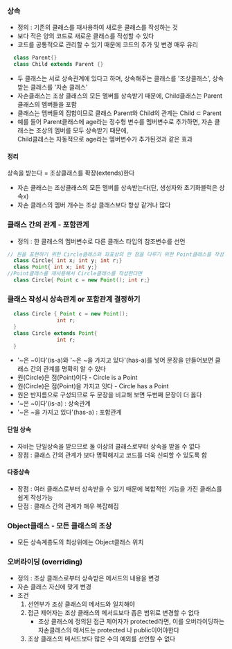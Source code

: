 ### 상속
- 정의 : 기존의 클래스를 재사용하여 새로운 클래스를 작성하는 것
- 보다 적은 양의 코드로 새로운 클래스를 작성할 수 있다
- 코드를 공통적으로 관리할 수 있기 때문에 코드의 추가 및 변경 매우 유리
```java
  class Parent{}
  class Child extends Parent {}
```
- 두 클래스는 서로 상속관계에 있다고 하며, 상속해주는 클래스를 '조상클래스', 상속받는 클래스를 '자손 클래스'
- 자손클래스는 조상 클래스의 모든 멤버를 상속받기 때문에, Child클래스는 Parent클래스의 멤버들을 포함
- 클래스는 멤버들의 집합이므로 클래스 Parent와 Child의 관계는 Child ⊂ Parent
- 예를 들어 Parent클래스에 age라는 정수형 변수를 멤버변수로 추가하면, 자손 클래스는 조상의 멤버를 모두 상속받기 때문에, <br>
  Child클래스는 자동적으로 age라는 멤버변수가 추가된것과 같은 효과

#### 정리
상속을 받는다 = 조상클래스를 확장(extends)한다
- 자손 클래스는 조상클래스의 모든 멤버를 상속받는다(단, 생성자와 초기화블럭은 상속x)
- 자손 클래스의 멤버 개수는 조상 클래스보다 항상 같거나 많다

### 클래스 간의 관계 - 포함관계
- 정의 : 한 클래스의 멤버변수로 다른 클래스 타입의 참조변수를 선언
```java
// 원을 표현하기 위한 Circle클래스와 좌표상의 한 점을 다루기 위한 Point클래스를 작성
  class Circle{ int x; int y; int r;}
  class Point{ int x; int y;}
//Point클래스를 재사용해서 Circle클래스를 작성한다면
  class Circle{ Point c = new Point(); int r;}
```

### 클래스 작성시 상속관계 or 포함관계 결정하기
```java
  class Circle { Point c = new Point();
                int r;
  }
  class Circle extends Point{
                int r;
  }
```
- '~은 ~이다'(is-a)와 '~은 ~을 가지고 있다'(has-a)를 넣어 문장을 만들어보면 클래스 간의 관계를 명확히 알 수 있다
- 원(Circle)은 점(Point)이다 - Circle is a Point
- 원(Circle)은 점(Point)을 가지고 잇다 - Circle has a Point
- 원은 반지름으로 구성되므로 두 문장을 비교해 보면 두번째 문장이 더 옳다
- '~은 ~이다'(is-a) : 상속관계
- '~은 ~을 가지고 있다'(has-a) : 포함관계

#### 단일 상속
- 자바는 단일상속을 받으므로 둘 이상의 클래스로부터 상속을 받을 수 없다
- 장점 : 클래스 간의 관계가 보다 명확해지고 코드를 더욱 신뢰할 수 있도록 함
 
#### 다중상속
 - 장점 : 여러 클래스로부터 상속받을 수 있기 때문에 복합적인 기능을 가진 클래스를 쉽게 작성가능
 - 단점 : 클래스 간의 관계가 매우 복잡해짐

### Object클래스 - 모든 클래스의 조상
- 모든 상속계층도의 최상위에는 Object클래스 위치

### 오버라이딩 (overriding)
- 정의 : 조상 클래스로부터 상속받은 메서드의 내용을 변경
- 자손 클래스 자신에 맞게 변경
- 조건 
  1. 선언부가 조상 클래스의 메서드와 일치해야 
  2. 접근 제어자는 조상 클래스의 메서드보다 좁은 범위로 변경할 수 없다 
      - 조상 클래스에 정의된 접근 제어자가 protected라면, 이를 오버라이딩하는 자손클래스의 메서드는 protected 나 public이어야한다
  3. 조상 클래스의 메서드보다 많은 수의 예외를 선언할 수 없다
